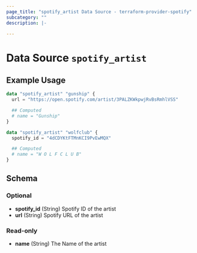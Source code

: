```yaml
---
page_title: "spotify_artist Data Source - terraform-provider-spotify"
subcategory: ""
description: |-
  
---
```


# Data Source `spotify_artist`



## Example Usage

```terraform
data "spotify_artist" "gunship" {
  url = "https://open.spotify.com/artist/3PALZKWkpwjRvBsRmhlVSS"

  ## Computed
  # name = "Gunship"
}

data "spotify_artist" "wolfclub" {
  spotify_id = "4dCDYKtFTMnKCI9PvEwMQX"

  ## Computed
  # name = "W O L F C L U B"
}
```

## Schema

### Optional

- **spotify_id** (String) Spotify ID of the artist
- **url** (String) Spotify URL of the artist

### Read-only

- **name** (String) The Name of the artist


